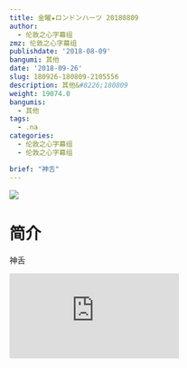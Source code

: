 ```yaml
---
title: 金曜★ロンドンハーツ 20180809
author:
  - 伦敦之心字幕组
zmz: 伦敦之心字幕组
publishdate: '2018-08-09'
bangumi: 其他
date: '2018-09-26'
slug: 180926-180809-2105556
description: 其他&#8226;180809
weight: 19074.0
bangumis:
  - 其他
tags:
  - .na
categories:
  - 伦敦之心字幕组
  - 伦敦之心字幕组

brief: "神舌"
---
```

![](https://i.imgur.com/ulc7nb8.jpg)
# 简介  
神舌  
<div class ="resp-container">
<iframe class="testiframe" src="https://www.fantasy.tv/videoAd/videoAd.html?id=2105556&channelId=559535&code=a8c429bee7e17822e5a61faea50b3c08" frameborder=0 allowfullscreen="true" ></iframe>
</div>

